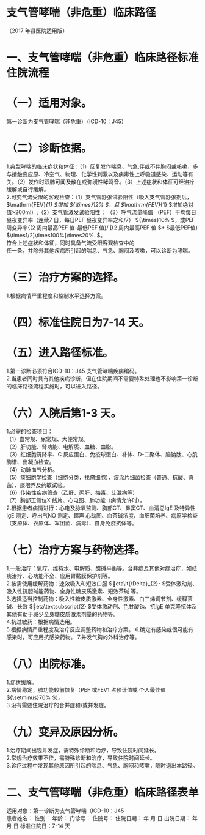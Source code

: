 # 支气管哮喘（非危重）临床路径  
（2017 年县医院适用版）  
# 一、支气管哮喘（非危重）临床路径标准住院流程  
# （一）适用对象。  
第一诊断为支气管哮喘（非危重）（ICD-10：J45）  
# （二）诊断依据。  
1.典型哮喘的临床症状和体征：（1）反复发作喘息、气急,伴或不伴胸闷或咳嗽，多与接触变应原、冷空气、物理、化学性刺激以及病毒性上呼吸道感染、运动等有关。（2）发作时双肺可闻及散在或弥漫性哮鸣音。（3）上述症状和体征可经治疗缓解或自行缓解。  
2.可变气流受限的客观检查：（1）支气管舒张试验阳性（吸入支气管舒张剂后， $\mathrm{FEV}_{1} $增加 ${\times}12\% $，且 $\mathrm{FEV}_{1} $增加绝对值>200ml）;（2）支气管激发试验阳性； （3）呼气流量峰值 （PEF）平均每日昼夜变异率（连续7 日，每日PEF 昼夜变异率之和/7） ${\times}10\% $，或PEF 周变异率{(2 周内最高PEF 值-最低PEF 值)/ [(2 周内最高PEF 值 $+ $最低PEF值) $\times1/2]\times100\%]\times20\%. $。  
符合上述症状和体征，同时具备气流受限客观检查中的  
任一条，并除外其他疾病所引起的喘息、气急、胸闷及咳嗽，可以诊断为哮喘。  
# （三）治疗方案的选择。  
1.根据病情严重程度和控制水平选择方案。  
# （四）标准住院日为7-14 天。  
# （五）进入路径标准。  
1.第一诊断必须符合ICD-10：J45 支气管哮喘疾病编码。  
2.当患者同时具有其他疾病诊断，但在住院期间不需要特殊处理也不影响第一诊断的临床路径流程实施时，可以进入路径。  
# （六）入院后第1-3 天。  
1.必需的检查项目：  
（1）血常规、尿常规、大便常规。  
（2）肝功能、肾功能、电解质、血糖、血脂。  
（3）红细胞沉降率、C 反应蛋白、免疫球蛋白、补体、D-二聚体、脑钠肽、心肌酶谱、出凝血检查。  
（4）动脉血气分析。  
（5）痰细胞学检查（细胞分类，找瘤细胞），痰涂片细菌检查（普通、抗酸、真菌）、痰培养及药敏试验。  
（6）传染性疾病筛查（乙肝、丙肝、梅毒、艾滋病等）  
（7）胸部正侧位X 线片、心电图、肺功能（病情允许时）。  
2.根据患者病情进行：心电及脉氧监测、胸部CT、鼻窦CT、血清总IgE 及特异性IgE 测定、呼出气NO 测定、超声 心动图、血茶碱浓度、血细菌培养、病原学检查（支原体、衣原体、军团菌、病毒）、自身免疫抗体等。  
# （七）治疗方案与药物选择。  
1.一般治疗：氧疗，维持水、电解质、酸碱平衡等。合并症及其他对症治疗，如祛痰治疗、心功能不全、应用胃黏膜保护剂等。  
2.按需使用缓解药物：速效吸入和短效口服 $eta\it{\Delta}_{2}- $受体激动剂、吸入性抗胆碱能药物、全身性糖皮质激素、短效茶碱 等。  
3.选择适当控制药物：吸入性糖皮质激素、全身性激素、白三烯调节剂、缓释茶碱、长效 $eta\textsubscript{2} $受体激动剂、色甘酸钠、抗IgE 单克隆抗体及其他有助于减少全身糖皮质激素剂量的药物等。  
4.抗过敏药：根据病情选用。  
5.根据病情严重程度及治疗反应调整药物和治疗方案。 6.确定有感染或很可能有感染时，可应用抗感染药物。 7.并发气胸的外科治疗等。  
# （八）出院标准。  
1.症状缓解。  
2.病情稳定，肺功能较前恢复（PEF 或FEV1 占预计值或 个人最佳值 ${\setminus}70\% $）。  
3.没有需要住院治疗的合并症和/或并发症。  
# （九）变异及原因分析。  
1.治疗期间出现并发症，需特殊诊断和治疗，导致住院时间延长。  
2.常规治疗效果不佳，需特殊诊断和治疗，导致住院时间延长。  
3.诊疗过程中发现其他原因所引起的喘息、气急、胸闷和咳嗽，随时退出本路径。  
# 二、支气管哮喘（非危重）临床路径表单  
适用对象：第一诊断为支气管哮喘（ICD-10：J45  
患者姓名：           性别：       年龄：        门诊号：       住院号：       住院日期：    年   月   日   出院日期：   年   月   日   标准住院日：7-14 天  
